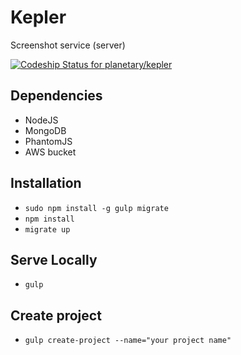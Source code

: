 # Kepler

Screenshot service (server)

[ ![Codeship Status for planetary/kepler](https://codeship.com/projects/18cf8320-dc67-0132-bd2f-025863fcc952/status?branch=master)](https://codeship.com/projects/79945)

## Dependencies

* NodeJS
* MongoDB
* PhantomJS
* AWS bucket

## Installation
* `sudo npm install -g gulp migrate`
* `npm install`
* `migrate up`

## Serve Locally
* `gulp`

## Create project
* `gulp create-project --name="your project name"`
